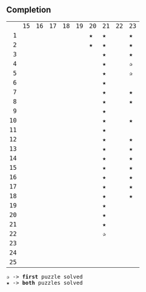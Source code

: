 ## Completion

<table style="font-family: monospace, monospace;">
    <tr>
        <td></td>
        <td>15</td>
        <td>16</td>
        <td>17</td>
        <td>18</td>
        <td>19</td>
        <td>20</td>
        <td>21</td>
        <td>22</td>
        <td>23</td>
    </tr>
    <tr>
        <td>&#8199;1</td>
        <td></td>
        <td></td>
        <td></td>
        <td></td>
        <td></td>
        <td>&#9733;</td>
        <td>&#9733;</td>
        <td></td>
        <td>&#9733;</td>
    </tr>
    <tr>
        <td>&#8199;2</td>
        <td></td>
        <td></td>
        <td></td>
        <td></td>
        <td></td>
        <td>&#9733;</td>
        <td>&#9733;</td>
        <td></td>
        <td>&#9733;</td>
    </tr>
    <tr>
        <td>&#8199;3</td>
        <td></td>
        <td></td>
        <td></td>
        <td></td>
        <td></td>
        <td></td>
        <td>&#9733;</td>
        <td></td>
        <td>&#9733;</td>
    </tr>
    <tr>
        <td>&#8199;4</td>
        <td></td>
        <td></td>
        <td></td>
        <td></td>
        <td></td>
        <td></td>
        <td>&#9733;</td>
        <td></td>
        <td>&#10032;</td>
    </tr>
    <tr>
        <td>&#8199;5</td>
        <td></td>
        <td></td>
        <td></td>
        <td></td>
        <td></td>
        <td></td>
        <td>&#9733;</td>
        <td></td>
        <td>&#10032;</td>
    </tr>
    <tr>
        <td>&#8199;6</td>
        <td></td>
        <td></td>
        <td></td>
        <td></td>
        <td></td>
        <td></td>
        <td>&#9733;</td>
        <td></td>
        <td></td>
    </tr>
    <tr>
        <td>&#8199;7</td>
        <td></td>
        <td></td>
        <td></td>
        <td></td>
        <td></td>
        <td></td>
        <td>&#9733;</td>
        <td></td>
        <td>&#9733;</td>
    </tr>
    <tr>
        <td>&#8199;8</td>
        <td></td>
        <td></td>
        <td></td>
        <td></td>
        <td></td>
        <td></td>
        <td>&#9733;</td>
        <td></td>
        <td>&#9733;</td>
    </tr>
    <tr>
        <td>&#8199;9</td>
        <td></td>
        <td></td>
        <td></td>
        <td></td>
        <td></td>
        <td></td>
        <td>&#9733;</td>
        <td></td>
        <td></td>
    </tr>
    <tr>
        <td>10</td>
        <td></td>
        <td></td>
        <td></td>
        <td></td>
        <td></td>
        <td></td>
        <td>&#9733;</td>
        <td></td>
        <td>&#9733;</td>
    </tr>
    <tr>
        <td>11</td>
        <td></td>
        <td></td>
        <td></td>
        <td></td>
        <td></td>
        <td></td>
        <td>&#9733;</td>
        <td></td>
        <td></td>
    </tr>
    <tr>
        <td>12</td>
        <td></td>
        <td></td>
        <td></td>
        <td></td>
        <td></td>
        <td></td>
        <td>&#9733;</td>
        <td></td>
        <td>&#9733;</td>
    </tr>
    <tr>
        <td>13</td>
        <td></td>
        <td></td>
        <td></td>
        <td></td>
        <td></td>
        <td></td>
        <td>&#9733;</td>
        <td></td>
        <td>&#9733;</td>
    </tr>
    <tr>
        <td>14</td>
        <td></td>
        <td></td>
        <td></td>
        <td></td>
        <td></td>
        <td></td>
        <td>&#9733;</td>
        <td></td>
        <td>&#9733;</td>
    </tr>
    <tr>
        <td>15</td>
        <td></td>
        <td></td>
        <td></td>
        <td></td>
        <td></td>
        <td></td>
        <td>&#9733;</td>
        <td></td>
        <td>&#9733;</td>
    </tr>
    <tr>
        <td>16</td>
        <td></td>
        <td></td>
        <td></td>
        <td></td>
        <td></td>
        <td></td>
        <td>&#9733;</td>
        <td></td>
        <td>&#9733;</td>
    </tr>
    <tr>
        <td>17</td>
        <td></td>
        <td></td>
        <td></td>
        <td></td>
        <td></td>
        <td></td>
        <td>&#9733;</td>
        <td></td>
        <td>&#9733;</td>
    </tr>
    <tr>
        <td>18</td>
        <td></td>
        <td></td>
        <td></td>
        <td></td>
        <td></td>
        <td></td>
        <td>&#9733;</td>
        <td></td>
        <td>&#9733;</td>
    </tr>
    <tr>
        <td>19</td>
        <td></td>
        <td></td>
        <td></td>
        <td></td>
        <td></td>
        <td></td>
        <td>&#9733;</td>
        <td></td>
        <td></td>
    </tr>
    <tr>
        <td>20</td>
        <td></td>
        <td></td>
        <td></td>
        <td></td>
        <td></td>
        <td></td>
        <td>&#9733;</td>
        <td></td>
        <td></td>
    </tr>
    <tr>
        <td>21</td>
        <td></td>
        <td></td>
        <td></td>
        <td></td>
        <td></td>
        <td></td>
        <td>&#9733;</td>
        <td></td>
        <td></td>
    </tr>
    <tr>
        <td>22</td>
        <td></td>
        <td></td>
        <td></td>
        <td></td>
        <td></td>
        <td></td>
        <td>&#10032;</td>
        <td></td>
        <td></td>
    </tr>
    <tr>
        <td>23</td>
        <td></td>
        <td></td>
        <td></td>
        <td></td>
        <td></td>
        <td></td>
        <td></td>
        <td></td>
        <td></td>
    </tr>
    <tr>
        <td>24</td>
        <td></td>
        <td></td>
        <td></td>
        <td></td>
        <td></td>
        <td></td>
        <td></td>
        <td></td>
        <td></td>
    </tr>
    <tr>
        <td>25</td>
        <td></td>
        <td></td>
        <td></td>
        <td></td>
        <td></td>
        <td></td>
        <td></td>
        <td></td>
        <td></td>
    </tr>
</table>

<div style="font-family: monospace, monospace;">
&#10032; -> <b>first</b> puzzle solved<br>
&#9733; -> <b>both</b> puzzles solved
</div>
